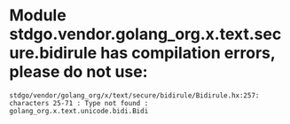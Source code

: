 # Module stdgo.vendor.golang_org.x.text.secure.bidirule has compilation errors, please do not use:
```
stdgo/vendor/golang_org/x/text/secure/bidirule/Bidirule.hx:257: characters 25-71 : Type not found : golang_org.x.text.unicode.bidi.Bidi

```

